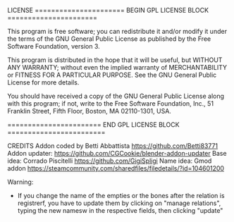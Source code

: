 LICENSE
 ====================== BEGIN GPL LICENSE BLOCK ======================

  This program is free software; you can redistribute it and/or
  modify it under the terms of the GNU General Public License
  as published by the Free Software Foundation, version 3.

  This program is distributed in the hope that it will be useful,
  but WITHOUT ANY WARRANTY; without even the implied warranty of
  MERCHANTABILITY or FITNESS FOR A PARTICULAR PURPOSE.  See the
  GNU General Public License for more details.

  You should have received a copy of the GNU General Public License
  along with this program; if not, write to the Free Software Foundation,
  Inc., 51 Franklin Street, Fifth Floor, Boston, MA 02110-1301, USA.

 ======================= END GPL LICENSE BLOCK ========================

CREDITS
Addon coded by Betti Abbattista https://github.com/Betti83771
Addon updater: https://github.com/CGCookie/blender-addon-updater
Base idea: Corrado Piscitelli https://github.com/GigiSpligi
Name idea: Gmod addon https://steamcommunity.com/sharedfiles/filedetails/?id=104601200



Warning:
- If you change the name of the empties or the bones after the relation is registrerf, you have to update them by clicking on "manage relations", typing the new namesw in the respective fields, then clicking "update"